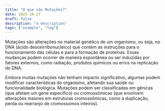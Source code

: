 ```yaml
---
title: "O que são Mutações?"
date: 2025-10-27
draft: false
description: "a description"
tags: ["example", "tag"]
---
```


Mutações são alterações no material genético de um organismo, ou seja, no DNA (ácido desoxirribonucleico) que contém as instruções para o funcionamento das células e para a formação de proteínas. Essas mudanças podem ocorrer de maneira espontânea ou ser induzidas por fatores externos, como radiação, produtos químicos ou erros na replicação do DNA. 

Embora muitas mutações não tenham impacto significativo, algumas podem modificar características do organismo, afetando sua saúde ou funcionalidade biológica.
Mutações podem ser classificadas em gênicas (que afetam um gene específico) ou cromossômicas (que envolvem alterações maiores em estruturas cromossômicas, como a duplicação, perda ou rearranjo de cromossomos inteiros).

